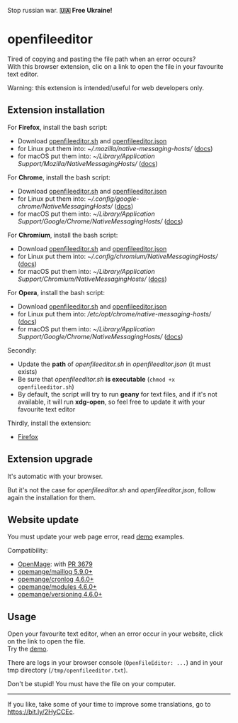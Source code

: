 Stop russian war. **🇺🇦 Free Ukraine!**

# openfileeditor

Tired of copying and pasting the file path when an error occurs?\
With this browser extension, clic on a link to open the file in your favourite text editor.

Warning: this extension is intended/useful for web developers only.

## Extension installation

For **Firefox**, install the bash script:
- Download [openfileeditor.sh](https://raw.githubusercontent.com/luigifab/webext-openfileeditor/master/openfileeditor.sh) and [openfileeditor.json](https://raw.githubusercontent.com/luigifab/webext-openfileeditor/master/config-firefox/openfileeditor.json)
- for Linux put them into: _~/.mozilla/native-messaging-hosts/_ ([docs](https://developer.mozilla.org/en-US/docs/Mozilla/Add-ons/WebExtensions/Native_manifests#linux))
- for macOS put them into: _~/Library/Application Support/Mozilla/NativeMessagingHosts/_ ([docs](https://developer.mozilla.org/en-US/docs/Mozilla/Add-ons/WebExtensions/Native_manifests#macos))

For **Chrome**, install the bash script:
- Download [openfileeditor.sh](https://raw.githubusercontent.com/luigifab/webext-openfileeditor/master/openfileeditor.sh) and [openfileeditor.json](https://raw.githubusercontent.com/luigifab/webext-openfileeditor/master/config-chrome/openfileeditor.json)
- for Linux put them into: _~/.config/google-chrome/NativeMessagingHosts/_ ([docs](https://developer.chrome.com/docs/extensions/mv3/nativeMessaging/#native-messaging-host-location))
- for macOS put them into: _~/Library/Application Support/Google/Chrome/NativeMessagingHosts/_ ([docs](https://developer.chrome.com/docs/extensions/mv3/nativeMessaging/#native-messaging-host-location))

For **Chromium**, install the bash script:
- Download [openfileeditor.sh](https://raw.githubusercontent.com/luigifab/webext-openfileeditor/master/openfileeditor.sh) and [openfileeditor.json](https://raw.githubusercontent.com/luigifab/webext-openfileeditor/master/config-chrome/openfileeditor.json)
- for Linux put them into: _~/.config/chromium/NativeMessagingHosts/_ ([docs](https://developer.chrome.com/docs/extensions/mv3/nativeMessaging/#native-messaging-host-location))
- for macOS put them into: _~/Library/Application Support/Chromium/NativeMessagingHosts/_ ([docs](https://developer.chrome.com/docs/extensions/mv3/nativeMessaging/#native-messaging-host-location))

For **Opera**, install the bash script:
- Download [openfileeditor.sh](https://raw.githubusercontent.com/luigifab/webext-openfileeditor/master/openfileeditor.sh) and [openfileeditor.json](https://raw.githubusercontent.com/luigifab/webext-openfileeditor/master/config-opera/openfileeditor.json)
- for Linux put them into: _/etc/opt/chrome/native-messaging-hosts/_ ([docs](https://dev.opera.com/extensions/message-passing/#native-messaging-host))
- for macOS put them into: _~/Library/Application Support/Google/Chrome/NativeMessagingHosts/_ ([docs](https://dev.opera.com/extensions/message-passing/#native-messaging-host))

Secondly:
- Update the **path** of _openfileeditor.sh_ in _openfileeditor.json_ (it must exists)
- Be sure that _openfileeditor.sh_ **is executable** (`chmod +x openfileeditor.sh`)
- By default, the script will try to run **geany** for text files, and if it's not available, it will run **xdg-open**, so feel free to update it with your favourite text editor

Thirdly, install the extension:
- [Firefox](https://addons.mozilla.org/firefox/addon/openfileeditor/)

## Extension upgrade

It's automatic with your browser.

But it's not the case for _openfileeditor.sh_ and _openfileeditor.json_, follow again the installation for them.

## Website update

You must update your web page error, read [demo](https://luigifab.github.io/webext-openfileeditor/index.html) examples.

Compatibility:
- [OpenMage](https://github.com/OpenMage/magento-lts): with [PR 3679](https://github.com/OpenMage/magento-lts/pull/3679)
- [opemange/maillog 5.9.0+](https://www.luigifab.fr/openmage/maillog)
- [opemange/cronlog 4.6.0+](https://www.luigifab.fr/openmage/cronlog)
- [opemange/modules 4.6.0+](https://www.luigifab.fr/openmage/modules)
- [opemange/versioning 4.6.0+](https://www.luigifab.fr/openmage/versioning)

## Usage

Open your favourite text editor, when an error occur in your website, click on the link to open the file.\
Try the [demo](https://luigifab.github.io/webext-openfileeditor/index.html).

There are logs in your browser console (`OpenFileEditor: ...`) and in your tmp directory (`/tmp/openfileeditor.txt`).

Don't be stupid! You must have the file on your computer.

---

If you like, take some of your time to improve some translations, go to https://bit.ly/2HyCCEc.
